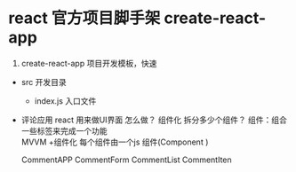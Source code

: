 # react 官方项目脚手架 create-react-app

1. create-react-app  项目开发模板，快速
  - src 开发目录
    - index.js  入口文件


- 评论应用  react 用来做UI界面
  怎么做？  组件化
  拆分多少个组件？  组件：组合一些标签来完成一个功能  
  MVVM +组件化
  每个组件由一个js 组件(Component )

  CommentAPP
    CommentForm
    CommentList
      CommentIten